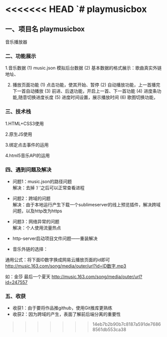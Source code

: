 <<<<<<< HEAD
`# playmusicbox
=======
## 一、项目名 playmusicbox
音乐播放器

### 二、功能展示
1.音乐数据
(1) music.json 模拟后台数据
(2) 基本数据的格式展示：歌曲真实外链地址、 

2. 播放页面功能
(1) 点击功能，使其开始、暂停
(2) 自动播放功能，上一首播完下一首自动播放
(3) 前进、后退功能，开启上一首、下一首功能
(4) 进度条功能,随意切换进度长度
(5) 进度时间设置，展示播放时间
(6) 歌图切换功能，


### 三、技术栈
1.HTML+CSS3使用

2.原生JS使用

3.绑定点击事件的运用

4.html5音乐API的运用

### 四、遇到问题及解决
- 问题1：music.json的路径问题  
解决：去掉 ‘/ ’之后可以正常查看进程

- 问题2：跨域的问题  
解决：由于本地运行产生下载一个sublimeserver的线上预览插件，解决跨域问题，以及http改为https

- 问题3：网络异常的问题  
解决：个人使用流量热点

- http-server启动项目文件问题——重装解决

- 音乐外链的选择：

通用公式：将下面ID数字换成网易云播放页面的id即可
http://music.163.com/song/media/outer/url?id=ID数字.mp3  

如：金莎 最后一个夏天
http://music.163.com/song/media/outer/url?id=247557

### 五、收获
- 收获1：由于要将作品推github，使用Git推库更熟练
- 收获2：因为跨域的产生，表面了解前后端分离的重要性
 

>>>>>>> 14eb7b2b90b7c8187a591de76868561db553ca38
